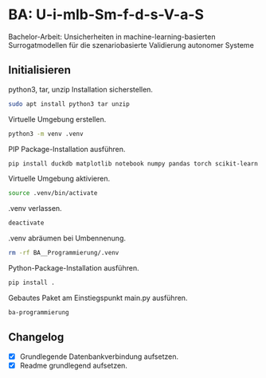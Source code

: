 # BA: U-i-mlb-Sm-f-d-s-V-a-S 

Bachelor-Arbeit: Unsicherheiten in machine-learning-basierten Surrogatmodellen für die szenariobasierte Validierung autonomer Systeme

## Initialisieren

python3, tar, unzip Installation sicherstellen.
```bash
sudo apt install python3 tar unzip 
```

Virtuelle Umgebung erstellen.
```bash
python3 -m venv .venv
```

PIP Package-Installation ausführen.
```bash
pip install duckdb matplotlib notebook numpy pandas torch scikit-learn scipy tensorflow torchvision
```

Virtuelle Umgebung aktivieren.
```bash
source .venv/bin/activate
```

.venv verlassen.
```bash
deactivate
```

.venv abräumen bei Umbennenung.
```bash
rm -rf BA__Programmierung/.venv
```

Python-Package-Installation ausführen.
```bash
pip install .
```

Gebautes Paket am Einstiegspunkt main.py ausführen.
```bash
ba-programmierung
```

<!-- 
1. 🛠️ Baue das Docker-Image: Im Projektverzeichnis (BA__Programmierung/):

```bash
docker build -t ba-projekt .
```

2. ▶️ Starte den Container:

```bash
docker run -it -p 8888:8888 ba-projekt
```

3. 🧪 Ergebnis: Sobald der Container läuft, öffne im Browser:

```bash
http://localhost:8888
``` 
## Struktur
-->


## Changelog

- [x] Grundlegende Datenbankverbindung aufsetzen.
- [x] Readme grundlegend aufsetzen.